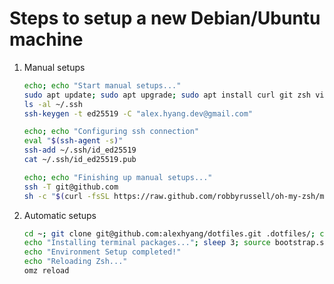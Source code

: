 # Steps to setup a new Debian/Ubuntu machine
1.  Manual setups
    ```sh
    echo; echo "Start manual setups..."
    sudo apt update; sudo apt upgrade; sudo apt install curl git zsh vim tmux;
    ls -al ~/.ssh
    ssh-keygen -t ed25519 -C "alex.hyang.dev@gmail.com"
    ```
    ```sh
    echo; echo "Configuring ssh connection"
    eval "$(ssh-agent -s)"
    ssh-add ~/.ssh/id_ed25519
    cat ~/.ssh/id_ed25519.pub
    ```
    ```sh
    echo; echo "Finishing up manual setups..."
    ssh -T git@github.com
    sh -c "$(curl -fsSL https://raw.github.com/robbyrussell/oh-my-zsh/master/tools/install.sh)"
    ```

1.  Automatic setups
    ```sh
    cd ~; git clone git@github.com:alexhyang/dotfiles.git .dotfiles/; cd ~/.dotfiles
    echo "Installing terminal packages..."; sleep 3; source bootstrap.sh
    echo "Environment Setup completed!"
    echo "Reloading Zsh..."
    omz reload
    ```
